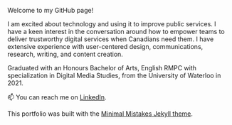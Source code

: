 Welcome to my GitHub page! 

I am excited about technology and using it to improve public services. I have a keen interest in the conversation around how to empower teams to deliver trustworthy digital services when Canadians need them. I have extensive experience with user-centered design, communications, research, writing, and content creation.

Graduated with an Honours Bachelor of Arts, English RMPC with specialization in Digital Media Studies, from the University of Waterloo in 2021.

📫 You can reach me on [LinkedIn](https://www.linkedin.com/in/janelu1/).

This portfolio was built with the [Minimal Mistakes Jekyll theme](https://github.com/mmistakes/minimal-mistakes).
